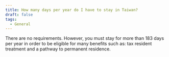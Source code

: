 ```yaml
---
title: How many days per year do I have to stay in Taiwan?
draft: false
tags:
  - General
---
```

There are no requirements. However, you must stay for more than 183 days per year in order to be eligible for many benefits such as: tax resident treatment and a pathway to permanent residence.
